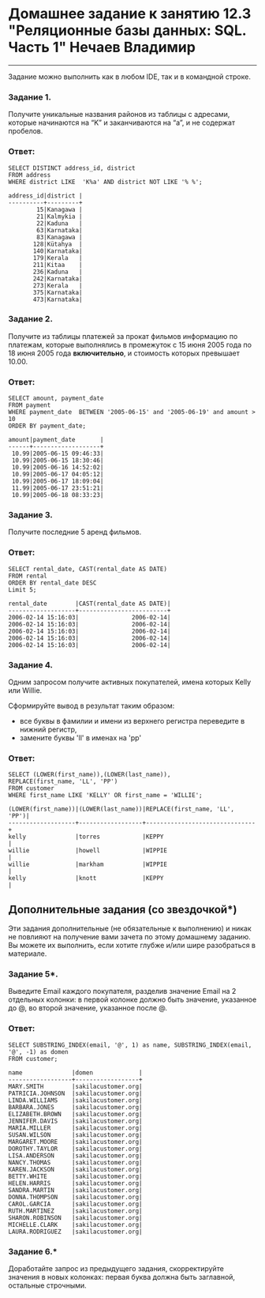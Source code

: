 # Домашнее задание к занятию 12.3 "Реляционные базы данных: SQL. Часть 1" Нечаев Владимир

---

Задание можно выполнить как в любом IDE, так и в командной строке.

### Задание 1.

Получите уникальные названия районов из таблицы с адресами, которые начинаются на “K” и заканчиваются на “a”, и не содержат пробелов.

### Ответ:
```
SELECT DISTINCT address_id, district
FROM address
WHERE district LIKE  'K%a' AND district NOT LIKE '% %';
```
```
address_id|district |
----------+---------+
        15|Kanagawa |
        21|Kalmykia |
        22|Kaduna   |
        63|Karnataka|
        83|Kanagawa |
       128|Kütahya  |
       140|Karnataka|
       179|Kerala   |
       211|Kitaa    |
       236|Kaduna   |
       242|Karnataka|
       273|Kerala   |
       375|Karnataka|
       473|Karnataka|
```
### Задание 2.

Получите из таблицы платежей за прокат фильмов информацию по платежам, которые выполнялись в промежуток с 15 июня 2005 года по 18 июня 2005 года **включительно**, 
и стоимость которых превышает 10.00.

### Ответ:
```
SELECT amount, payment_date 
FROM payment 
WHERE payment_date  BETWEEN '2005-06-15' and '2005-06-19' and amount > 10
ORDER BY payment_date;
```
```
amount|payment_date       |
------+-------------------+
 10.99|2005-06-15 09:46:33|
 10.99|2005-06-15 18:30:46|
 10.99|2005-06-16 14:52:02|
 10.99|2005-06-17 04:05:12|
 10.99|2005-06-17 18:09:04|
 11.99|2005-06-17 23:51:21|
 10.99|2005-06-18 08:33:23|
```
### Задание 3.

Получите последние 5 аренд фильмов.

### Ответ:
```
SELECT rental_date, CAST(rental_date AS DATE)
FROM rental
ORDER BY rental_date DESC 
Limit 5;
```
```
rental_date        |CAST(rental_date AS DATE)|
-------------------+-------------------------+
2006-02-14 15:16:03|               2006-02-14|
2006-02-14 15:16:03|               2006-02-14|
2006-02-14 15:16:03|               2006-02-14|
2006-02-14 15:16:03|               2006-02-14|
2006-02-14 15:16:03|               2006-02-14|
```
### Задание 4.

Одним запросом получите активных покупателей, имена которых Kelly или Willie. 

Сформируйте вывод в результат таким образом:
- все буквы в фамилии и имени из верхнего регистра переведите в нижний регистр,
- замените буквы 'll' в именах на 'pp'

### Ответ:
```
SELECT (LOWER(first_name)),(LOWER(last_name)),
REPLACE(first_name, 'LL', 'PP')
FROM customer
WHERE first_name LIKE 'KELLY' OR first_name = 'WILLIE';
```
```
(LOWER(first_name))|(LOWER(last_name))|REPLACE(first_name, 'LL', 'PP')|
-------------------+------------------+-------------------------------+
kelly              |torres            |KEPPY                          |
willie             |howell            |WIPPIE                         |
willie             |markham           |WIPPIE                         |
kelly              |knott             |KEPPY                          |
```
## Дополнительные задания (со звездочкой*)
Эти задания дополнительные (не обязательные к выполнению) и никак не повлияют на получение вами зачета по этому домашнему заданию. Вы можете их выполнить, если хотите глубже и/или шире разобраться в материале.

### Задание 5*.

Выведите Email каждого покупателя, разделив значение Email на 2 отдельных колонки: в первой колонке должно быть значение, указанное до @, во второй значение, указанное после @.

### Ответ:
```
SELECT SUBSTRING_INDEX(email, '@', 1) as name, SUBSTRING_INDEX(email, '@', -1) as domen
FROM customer;
```
```
name              |domen             |
------------------+------------------+
MARY.SMITH        |sakilacustomer.org|
PATRICIA.JOHNSON  |sakilacustomer.org|
LINDA.WILLIAMS    |sakilacustomer.org|
BARBARA.JONES     |sakilacustomer.org|
ELIZABETH.BROWN   |sakilacustomer.org|
JENNIFER.DAVIS    |sakilacustomer.org|
MARIA.MILLER      |sakilacustomer.org|
SUSAN.WILSON      |sakilacustomer.org|
MARGARET.MOORE    |sakilacustomer.org|
DOROTHY.TAYLOR    |sakilacustomer.org|
LISA.ANDERSON     |sakilacustomer.org|
NANCY.THOMAS      |sakilacustomer.org|
KAREN.JACKSON     |sakilacustomer.org|
BETTY.WHITE       |sakilacustomer.org|
HELEN.HARRIS      |sakilacustomer.org|
SANDRA.MARTIN     |sakilacustomer.org|
DONNA.THOMPSON    |sakilacustomer.org|
CAROL.GARCIA      |sakilacustomer.org|
RUTH.MARTINEZ     |sakilacustomer.org|
SHARON.ROBINSON   |sakilacustomer.org|
MICHELLE.CLARK    |sakilacustomer.org|
LAURA.RODRIGUEZ   |sakilacustomer.org|
```
### Задание 6.*

Доработайте запрос из предыдущего задания, скорректируйте значения в новых колонках: первая буква должна быть заглавной, остальные строчными.

